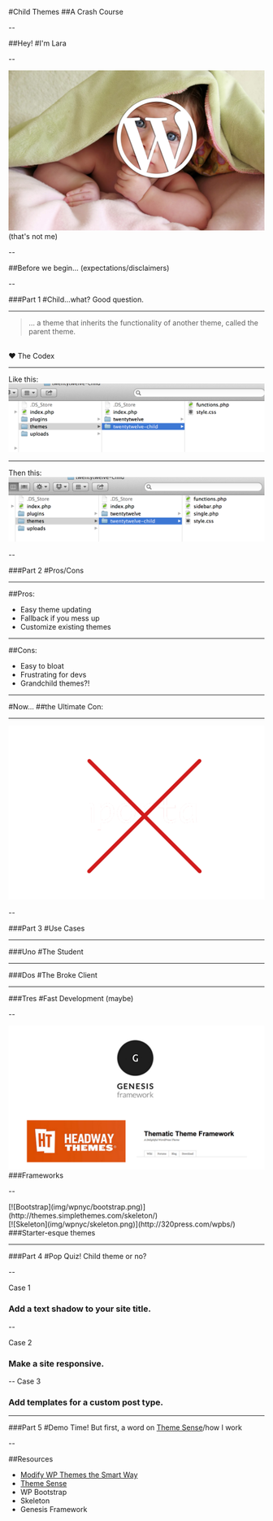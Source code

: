 
#<span class="special">Child Themes</span> 
##A Crash Course

--

##Hey!
#I'm <span class="special">Lara</span>

--

![kid](img/wpnyc/child.png)
(that's not me)

--

##Before we begin...
(expectations/disclaimers)

--

###<span class="special">Part 1</span>
#Child...what?
Good question.

---

<blockquote>
	... a theme that <span class="special">inherits</span> the functionality of another theme, called the parent theme.
</blockquote>
<br />
&hearts; The Codex

---

Like this:
![Screenshot](img/wpnyc/finder.png)

---

Then this:
![Screenshot](img/wpnyc/finder2.png)


--

###<span class="special">Part 2</span>
#Pros/Cons

---

##Pros:
*  Easy theme updating
*  Fallback if you mess up
*  Customize existing themes

---

##Cons:
*  Easy to bloat
*  Frustrating for devs
*  Grandchild themes?!

---

#Now...
##the <span class="special">Ultimate</span> Con:

---

<span class="unstyle-img">![bad](img/wpnyc/bad.png)</span>

--

###<span class="special">Part 3</span>
#Use Cases

---

###<span class="special">Uno</span>
#The Student

---

###<span class="special">Dos</span>
#The Broke Client

---

###<span class="special">Tres</span>
#Fast Development
(maybe)

--

<span class="unstyle-img">![Frameworks](img/wpnyc/frameworks.png)</span>
###Frameworks

--

<div class="half">[![Bootstrap](img/wpnyc/bootstrap.png)](http://themes.simplethemes.com/skeleton/)</div>
<div class="half">[![Skeleton](img/wpnyc/skeleton.png)](http://320press.com/wpbs/)</div>
###Starter-esque themes

---

###<span class="special">Part 4</span>
#Pop Quiz!
Child theme or no?

--

Case 1

### Add a text shadow to your site title.

--

Case 2

### Make a site responsive.

--
Case 3

### Add templates for a custom post type.

---

###<span class="special">Part 5</span>
#Demo Time!
But first, a word on [Theme Sense](http://themeshaper.com/2012/10/23/developing-your-theme-sense-tutorial-2/)/how I work

--

##Resources
*  [Modify WP Themes the Smart Way](http://themeshaper.com/modify-wordpress-themes/)
*  [Theme Sense](http://themeshaper.com/2012/10/23/developing-your-theme-sense-tutorial-2/)
*  WP Bootstrap
*  Skeleton
*  Genesis Framework


